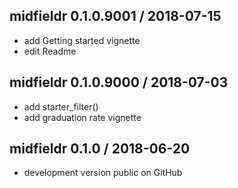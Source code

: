 
## midfieldr 0.1.0.9001 / 2018-07-15

- add Getting started vignette 
- edit Readme 


## midfieldr 0.1.0.9000 / 2018-07-03

- add starter_filter() 
- add graduation rate vignette


## midfieldr 0.1.0 / 2018-06-20

  - development version public on GitHub
  
<!-- major.minor.patch.dev -->
<!-- MAJOR version when you make incompatible API changes ->
<!-- MINOR version add functionality in a backwards-compatible manner ->
<!-- PATCH version backwards-compatible bug fixes ->

<!-- ### New features -->

<!-- ### Minor improvements -->

<!-- ### Bug fixes -->

<!-- ### Deprecated -->

<!-- ### Defunct -->
